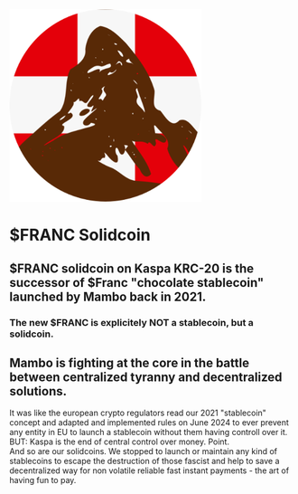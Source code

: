 <img src="https://raw.githubusercontent.com/Mambo-Token/Solidcoins/refs/heads/main/logos/franc440r.png" width="340" height="340">  

# $FRANC Solidcoin
## $FRANC solidcoin on Kaspa KRC-20 is the successor of $Franc "chocolate stablecoin" launched by Mambo back in 2021.
### The new $FRANC is explicitely NOT a stablecoin, but a solidcoin.  

## Mambo is fighting at the core in the battle between centralized tyranny and decentralized solutions.
It was like the european crypto regulators read our 2021 "stablecoin" concept and adapted and implemented rules on June 2024 to ever prevent any entity in EU to launch a stablecoin without them having controll over it.  
BUT: Kaspa is the end of central control over money. Point.  
And so are our solidcoins. We stopped to launch or maintain any kind of stablecoins to escape the destruction of those fascist and help to save a decentralized way for non volatile reliable fast instant payments - the art of having fun to pay.


